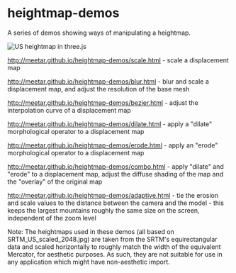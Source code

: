 heightmap-demos
===============

A series of demos showing ways of manipulating a heightmap.

![US heightmap in three.js](http://meetar.github.io/heightmap-demos/US_combo1.png)

http://meetar.github.io/heightmap-demos/scale.html - scale a displacement map

http://meetar.github.io/heightmap-demos/blur.html - blur and scale a displacement map, and adjust the resolution of the base mesh

http://meetar.github.io/heightmap-demos/bezier.html - adjust the interpolation curve of a displacement map

http://meetar.github.io/heightmap-demos/dilate.html - apply a "dilate" morphological operator to a displacement map

http://meetar.github.io/heightmap-demos/erode.html - apply an "erode" morphological operator to a displacement map

http://meetar.github.io/heightmap-demos/combo.html - apply "dilate" and "erode" to a displacement map, adjust the diffuse shading of the map and the "overlay" of the original map

http://meetar.github.io/heightmap-demos/adaptive.html - tie the erosion and scale values to the distance between the camera and the model - this keeps the largest mountains roughly the same size on the screen, independent of the zoom level

Note: The heightmaps used in these demos (all based on SRTM_US_scaled_2048.jpg) are taken from the SRTM's equirectangular data and scaled horizontally to roughly match the width of the equivalent Mercator, for aesthetic purposes. As such, they are not suitable for use in any application which might have non-aesthetic import.
